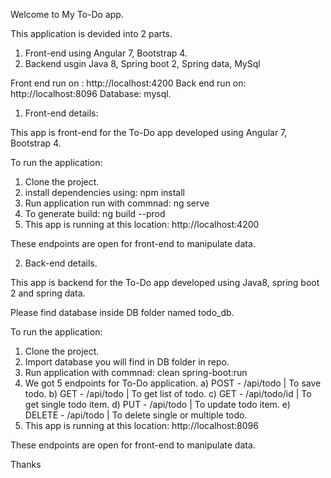 Welcome to My To-Do app.

This application is devided into 2 parts. 

1) Front-end using Angular 7, Bootstrap 4.
2) Backend usgin Java 8, Spring boot 2, Spring data, MySql

Front end run on : http://localhost:4200
Back end run on: http://localhost:8096
Database: mysql. 

1) Front-end details:

This app is front-end for the To-Do app developed using Angular 7, Bootstrap 4. 

To run the application:

1) Clone the project.
2) install dependencies using: npm install
3) Run application run with commnad: ng serve
4) To generate build: ng build --prod
5) This app is running at this location: http://localhost:4200

These endpoints are open for front-end to manipulate data.

2) Back-end details.

This app is backend for the To-Do app developed using Java8, spring boot 2 and spring data. 

Please find database inside DB folder named todo_db.

To run the application:

1) Clone the project.
2) Import database you will find in DB folder in repo.
3) Run application with commnad: clean spring-boot:run
4) We got 5 endpoints for To-Do application.
	a) POST - /api/todo      | To save todo.
	b) GET - /api/todo       | To get list of todo.
	c) GET - /api/todo/id    | To get single todo item.
	d) PUT - /api/todo       | To update todo item.
	e) DELETE - /api/todo    | To delete single or multiple todo.
5) This app is running at this location: http://localhost:8096

These endpoints are open for front-end to manipulate data.

Thanks
